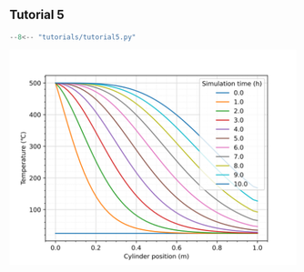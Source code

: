 ## Tutorial 5

```python linenums="1"
--8<-- "tutorials/tutorial5.py"
```

<img src="ot_plot_tutorial5.svg">